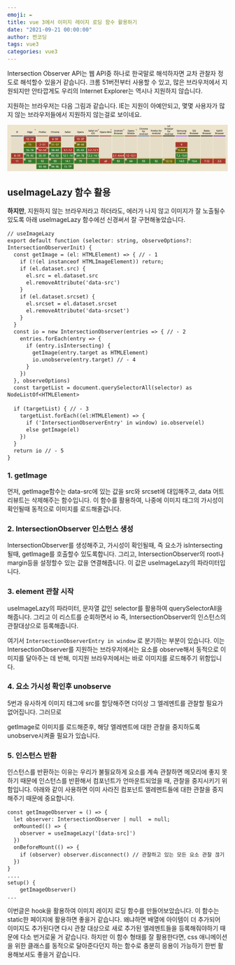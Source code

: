 ```yaml
---
emoji: ✒️
title: vue 3에서 이미지 레이지 로딩 함수 활용하기
date: "2021-09-21 00:00:00"
author: 찐코딩
tags: vue3
categories: vue3
---
```


Intersection Observer API는 웹 API중 하나로 한국말로 해석하자면 교차 관찰자 정도로 해석할수 있을거 같습니다. 크롬 51버전부터 사용할 수 있고, 많은 브라우저에서 지원되지만 안타깝게도 우리의 Internet Explorer는 역시나 지원하지 않습니다.

지원하는 브라우저는 다음 그림과 같습니다. IE는 지원이 아예안되고, 몇몇 사용자가 많지 않는 브라우저들에서 지원하지 않는걸로 보이네요.

![caniuse](../../assets/caniuse-intersectionobserver.png)

## useImageLazy 함수 활용

**하지만**, 지원하지 않는 브라우저라고 하더라도, 에러가 나지 않고 이미지가 잘 노출될수 있도록 아래 useImageLazy 함수에선 신경써서 잘 구현해놓았습니다.

```tsx
// useImageLazy
export default function (selector: string, observeOptions?: IntersectionObserverInit) {
  const getImage = (el: HTMLElement) => { // - 1
    if (!(el instanceof HTMLImageElement)) return;
    if (el.dataset.src) {
      el.src = el.dataset.src
      el.removeAttribute('data-src')
    }
    if (el.dataset.srcset) {
      el.srcset = el.dataset.srcset
      el.removeAttribute('data-srcset')
    }
  }
  const io = new IntersectionObserver(entries => { // - 2
    entries.forEach(entry => {
      if (entry.isIntersecting) {
        getImage(entry.target as HTMLElement)
        io.unobserve(entry.target) // - 4
      }
    })
  }, observeOptions)
  const targetList = document.querySelectorAll(selector) as NodeListOf<HTMLElement>

  if (targetList) { // - 3
    targetList.forEach((el:HTMLElement) => {
      if ('IntersectionObserverEntry' in window) io.observe(el)
      else getImage(el)
    })
  }
  return io // - 5
}

```

### 1. getImage

먼저,  getImage함수는 data-src에 있는 값을 src와 srcset에 대입해주고, data 어트리뷰트는 삭제해주는 함수입니다. 이 함수를 활용하여, 나중에 이미지 태그의 가시성이 확인될때 동적으로 이미지를 로드해줄겁니다.

### 2. IntersectionObserver 인스턴스 생성

IntersectionObserver를 생성해주고, 가시성이 확인될때, 즉 요소가 isIntersecting 될때, getImage를 호출할수 있도록합니다. 그리고, IntersectionObserver의 root나 margin등을 설정할수 있는 값을 연결해줍니다. 이 값은 useImageLazy의 파라미터입니다.

### 3. element 관찰 시작

useImageLazy의 파라미터, 문자열 값인 selector를 활용하여 querySelectorAll을 해줍니다. 그리고 이 리스트를 순회하면서 io 즉, IntersectionObserver의 인스턴스의 관찰대상으로 등록해줍니다.

여기서 `IntersectionObserverEntry in window` 로 분기하는 부분이 있습니다. 이는 IntersectionObserver를 지원하는 브라우저에서는 요소를 observe해서 동적으로 이미지를 달아주는 데 반해, 미지원 브라우저에서는 바로 이미지를 로드해주기 위함입니다.

### 4. 요소 가시성 확인후 unobserve

5번과 유사하게 이미지 태그에 src를 할당해주면 더이상 그 엘레멘트를 관찰할 필요가 없어집니다. 그러므로

getImage로 이미지를 로드해준후, 해당 엘레멘트에 대한 관찰을 중지하도록 unobserve시켜줄 필요가 있습니다.

### 5. 인스턴스 반환

인스턴스를 반환하는 이유는 우리가 불필요하게 요소를 계속 관찰하면 메모리에 좋지 못하기 때문에 인스턴스를 반환해서 컴포넌트가 언마운트되었을 때, 관찰을 중지시키기 위함입니다. 아래와 같이 사용하면 이미 사라진 컴포넌트 엘레멘트들에 대한 관찰을 중지해주기 때문에 중요합니다.

```tsx
const getImageObserver = () => {
  let observer: IntersectionObserver | null  = null;
  onMounted(() => {
    observer = useImageLazy('[data-src]')
  })
  onBeforeMount(() => {
    if (observer) observer.disconnect() // 관찰하고 있는 모든 요소 관찰 끊기
  })
}
....
setup() {
    getImageObserver()
...
```
이번글은 hook을 활용하여 이미지 레이지 로딩 함수를 만들어보았습니다. 이 함수는 static한 페이지에 활용하면 좋을거 같습니다. 왜냐하면 배열에 아이템이 더 추가되어 이미지도 추가된다면 다시 관찰 대상으로 새로 추가된 엘레멘트들을 등록해줘야하기 때문에 다소 번거로울 거 같습니다. 하지만 이 함수 형태를 잘 활용한다면, css 애니메이션을 위한 클래스를 동적으로 달아준다던지 하는 함수로 충분히 응용이 가능하기 한번 활용해보셔도 좋을거 같습니다.
